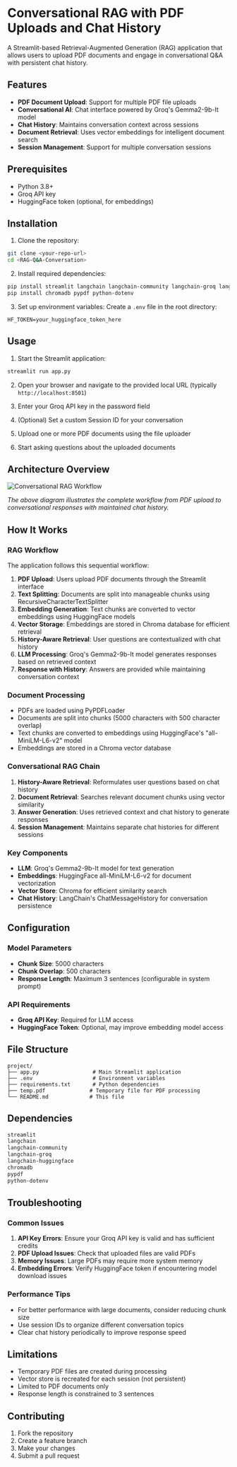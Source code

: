 # Conversational RAG with PDF Uploads and Chat History

A Streamlit-based Retrieval-Augmented Generation (RAG) application that allows users to upload PDF documents and engage in conversational Q&A with persistent chat history.

## Features

- **PDF Document Upload**: Support for multiple PDF file uploads
- **Conversational AI**: Chat interface powered by Groq's Gemma2-9b-It model
- **Chat History**: Maintains conversation context across sessions
- **Document Retrieval**: Uses vector embeddings for intelligent document search
- **Session Management**: Support for multiple conversation sessions

## Prerequisites

- Python 3.8+
- Groq API key
- HuggingFace token (optional, for embeddings)

## Installation

1. Clone the repository:
```bash
git clone <your-repo-url>
cd <RAG-Q&A-Conversation>
```

2. Install required dependencies:
```bash
pip install streamlit langchain langchain-community langchain-groq langchain-huggingface
pip install chromadb pypdf python-dotenv
```

3. Set up environment variables:
Create a `.env` file in the root directory:
```env
HF_TOKEN=your_huggingface_token_here
```

## Usage

1. Start the Streamlit application:
```bash
streamlit run app.py
```

2. Open your browser and navigate to the provided local URL (typically `http://localhost:8501`)

3. Enter your Groq API key in the password field

4. (Optional) Set a custom Session ID for your conversation

5. Upload one or more PDF documents using the file uploader

6. Start asking questions about the uploaded documents

## Architecture Overview

![Conversational RAG Workflow](./Workflow.png)

*The above diagram illustrates the complete workflow from PDF upload to conversational responses with maintained chat history.*

## How It Works

### RAG Workflow

The application follows this sequential workflow:

1. **PDF Upload**: Users upload PDF documents through the Streamlit interface
2. **Text Splitting**: Documents are split into manageable chunks using RecursiveCharacterTextSplitter
3. **Embedding Generation**: Text chunks are converted to vector embeddings using HuggingFace models
4. **Vector Storage**: Embeddings are stored in Chroma database for efficient retrieval
5. **History-Aware Retrieval**: User questions are contextualized with chat history
6. **LLM Processing**: Groq's Gemma2-9b-It model generates responses based on retrieved context
7. **Response with History**: Answers are provided while maintaining conversation context

### Document Processing
- PDFs are loaded using PyPDFLoader
- Documents are split into chunks (5000 characters with 500 character overlap)
- Text chunks are converted to embeddings using HuggingFace's "all-MiniLM-L6-v2" model
- Embeddings are stored in a Chroma vector database

### Conversational RAG Chain
1. **History-Aware Retrieval**: Reformulates user questions based on chat history
2. **Document Retrieval**: Searches relevant document chunks using vector similarity
3. **Answer Generation**: Uses retrieved context and chat history to generate responses
4. **Session Management**: Maintains separate chat histories for different sessions

### Key Components

- **LLM**: Groq's Gemma2-9b-It model for text generation
- **Embeddings**: HuggingFace all-MiniLM-L6-v2 for document vectorization
- **Vector Store**: Chroma for efficient similarity search
- **Chat History**: LangChain's ChatMessageHistory for conversation persistence

## Configuration

### Model Parameters
- **Chunk Size**: 5000 characters
- **Chunk Overlap**: 500 characters
- **Response Length**: Maximum 3 sentences (configurable in system prompt)

### API Requirements
- **Groq API Key**: Required for LLM access
- **HuggingFace Token**: Optional, may improve embedding model access

## File Structure

```
project/
├── app.py                 # Main Streamlit application
├── .env                   # Environment variables
├── requirements.txt       # Python dependencies
├── temp.pdf              # Temporary file for PDF processing
└── README.md             # This file
```

## Dependencies

```txt
streamlit
langchain
langchain-community
langchain-groq
langchain-huggingface
chromadb
pypdf
python-dotenv
```

## Troubleshooting

### Common Issues

1. **API Key Errors**: Ensure your Groq API key is valid and has sufficient credits
2. **PDF Upload Issues**: Check that uploaded files are valid PDFs
3. **Memory Issues**: Large PDFs may require more system memory
4. **Embedding Errors**: Verify HuggingFace token if encountering model download issues

### Performance Tips

- For better performance with large documents, consider reducing chunk size
- Use session IDs to organize different conversation topics
- Clear chat history periodically to improve response speed

## Limitations

- Temporary PDF files are created during processing
- Vector store is recreated for each session (not persistent)
- Limited to PDF documents only
- Response length is constrained to 3 sentences

## Contributing

1. Fork the repository
2. Create a feature branch
3. Make your changes
4. Submit a pull request

